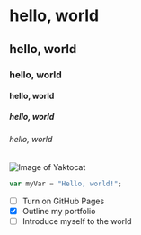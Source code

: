 # hello, world
## hello, world
### hello, world
#### hello, world
##### hello, world
###### hello, world

![Image of Yaktocat](https://octodex.github.com/images/yaktocat.png)


``` javascript
var myVar = "Hello, world!";
```

- [ ] Turn on GitHub Pages
- [x] Outline my portfolio
- [ ] Introduce myself to the world

